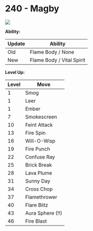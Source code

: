 # 240 - Magby
![][240]

**Ability:**

Update | Ability
---    | ---
Old    | Flame Body / None
New    | Flame Body / Vital Spirit

**Level Up:**

Level | Move
---   | ---
  1   | Smog
  1   | Leer
  1   | Ember
  7   | Smokescreen
 10   | Feint Attack
 13   | Fire Spin
 16   | Will-O-Wisp
 19   | Fire Punch
 22   | Confuse Ray
 25   | Brick Break
 28   | Lava Plume
 31   | Sunny Day
 34   | Cross Chop
 37   | Flamethrower
 40   | Flare Blitz
 43   | Aura Sphere (!!)
 46   | Fire Blast



[240]: /img/pokemon/240.png
